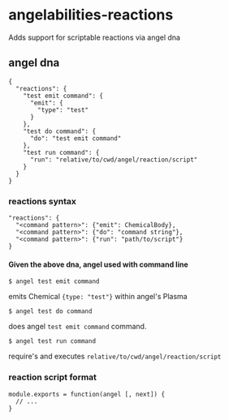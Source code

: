 # angelabilities-reactions

Adds support for scriptable reactions via angel dna

## angel dna

    {
      "reactions": {
        "test emit command": {
          "emit": {
            "type": "test"
          }
        },
        "test do command": {
          "do": "test emit command"
        },
        "test run command": {
          "run": "relative/to/cwd/angel/reaction/script"
        }
      }
    }

### reactions syntax

    "reactions": {
      "<command pattern>": {"emit": ChemicalBody},
      "<command pattern>": {"do": "command string"},
      "<command pattern>": {"run": "path/to/script"}
    }

#### Given the above dna, angel used with command line

    $ angel test emit command

emits Chemical `{type: "test"}` within angel's Plasma

    $ angel test do command

does angel `test emit command` command.

    $ angel test run command

require's and executes `relative/to/cwd/angel/reaction/script`

### reaction script format

    module.exports = function(angel [, next]) {
      // ...
    }
